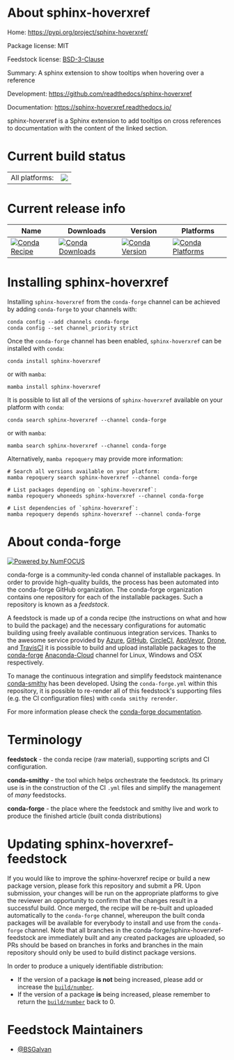 About sphinx-hoverxref
======================

Home: https://pypi.org/project/sphinx-hoverxref/

Package license: MIT

Feedstock license: [BSD-3-Clause](https://github.com/conda-forge/sphinx-hoverxref-feedstock/blob/main/LICENSE.txt)

Summary: A sphinx extension to show tooltips when hovering over a reference

Development: https://github.com/readthedocs/sphinx-hoverxref

Documentation: https://sphinx-hoverxref.readthedocs.io/

sphinx-hoverxref is a Sphinx extension to add tooltips on cross references
to documentation with the content of the linked section.


Current build status
====================


<table><tr><td>All platforms:</td>
    <td>
      <a href="https://dev.azure.com/conda-forge/feedstock-builds/_build/latest?definitionId=17688&branchName=main">
        <img src="https://dev.azure.com/conda-forge/feedstock-builds/_apis/build/status/sphinx-hoverxref-feedstock?branchName=main">
      </a>
    </td>
  </tr>
</table>

Current release info
====================

| Name | Downloads | Version | Platforms |
| --- | --- | --- | --- |
| [![Conda Recipe](https://img.shields.io/badge/recipe-sphinx--hoverxref-green.svg)](https://anaconda.org/conda-forge/sphinx-hoverxref) | [![Conda Downloads](https://img.shields.io/conda/dn/conda-forge/sphinx-hoverxref.svg)](https://anaconda.org/conda-forge/sphinx-hoverxref) | [![Conda Version](https://img.shields.io/conda/vn/conda-forge/sphinx-hoverxref.svg)](https://anaconda.org/conda-forge/sphinx-hoverxref) | [![Conda Platforms](https://img.shields.io/conda/pn/conda-forge/sphinx-hoverxref.svg)](https://anaconda.org/conda-forge/sphinx-hoverxref) |

Installing sphinx-hoverxref
===========================

Installing `sphinx-hoverxref` from the `conda-forge` channel can be achieved by adding `conda-forge` to your channels with:

```
conda config --add channels conda-forge
conda config --set channel_priority strict
```

Once the `conda-forge` channel has been enabled, `sphinx-hoverxref` can be installed with `conda`:

```
conda install sphinx-hoverxref
```

or with `mamba`:

```
mamba install sphinx-hoverxref
```

It is possible to list all of the versions of `sphinx-hoverxref` available on your platform with `conda`:

```
conda search sphinx-hoverxref --channel conda-forge
```

or with `mamba`:

```
mamba search sphinx-hoverxref --channel conda-forge
```

Alternatively, `mamba repoquery` may provide more information:

```
# Search all versions available on your platform:
mamba repoquery search sphinx-hoverxref --channel conda-forge

# List packages depending on `sphinx-hoverxref`:
mamba repoquery whoneeds sphinx-hoverxref --channel conda-forge

# List dependencies of `sphinx-hoverxref`:
mamba repoquery depends sphinx-hoverxref --channel conda-forge
```


About conda-forge
=================

[![Powered by
NumFOCUS](https://img.shields.io/badge/powered%20by-NumFOCUS-orange.svg?style=flat&colorA=E1523D&colorB=007D8A)](https://numfocus.org)

conda-forge is a community-led conda channel of installable packages.
In order to provide high-quality builds, the process has been automated into the
conda-forge GitHub organization. The conda-forge organization contains one repository
for each of the installable packages. Such a repository is known as a *feedstock*.

A feedstock is made up of a conda recipe (the instructions on what and how to build
the package) and the necessary configurations for automatic building using freely
available continuous integration services. Thanks to the awesome service provided by
[Azure](https://azure.microsoft.com/en-us/services/devops/), [GitHub](https://github.com/),
[CircleCI](https://circleci.com/), [AppVeyor](https://www.appveyor.com/),
[Drone](https://cloud.drone.io/welcome), and [TravisCI](https://travis-ci.com/)
it is possible to build and upload installable packages to the
[conda-forge](https://anaconda.org/conda-forge) [Anaconda-Cloud](https://anaconda.org/)
channel for Linux, Windows and OSX respectively.

To manage the continuous integration and simplify feedstock maintenance
[conda-smithy](https://github.com/conda-forge/conda-smithy) has been developed.
Using the ``conda-forge.yml`` within this repository, it is possible to re-render all of
this feedstock's supporting files (e.g. the CI configuration files) with ``conda smithy rerender``.

For more information please check the [conda-forge documentation](https://conda-forge.org/docs/).

Terminology
===========

**feedstock** - the conda recipe (raw material), supporting scripts and CI configuration.

**conda-smithy** - the tool which helps orchestrate the feedstock.
                   Its primary use is in the construction of the CI ``.yml`` files
                   and simplify the management of *many* feedstocks.

**conda-forge** - the place where the feedstock and smithy live and work to
                  produce the finished article (built conda distributions)


Updating sphinx-hoverxref-feedstock
===================================

If you would like to improve the sphinx-hoverxref recipe or build a new
package version, please fork this repository and submit a PR. Upon submission,
your changes will be run on the appropriate platforms to give the reviewer an
opportunity to confirm that the changes result in a successful build. Once
merged, the recipe will be re-built and uploaded automatically to the
`conda-forge` channel, whereupon the built conda packages will be available for
everybody to install and use from the `conda-forge` channel.
Note that all branches in the conda-forge/sphinx-hoverxref-feedstock are
immediately built and any created packages are uploaded, so PRs should be based
on branches in forks and branches in the main repository should only be used to
build distinct package versions.

In order to produce a uniquely identifiable distribution:
 * If the version of a package **is not** being increased, please add or increase
   the [``build/number``](https://docs.conda.io/projects/conda-build/en/latest/resources/define-metadata.html#build-number-and-string).
 * If the version of a package **is** being increased, please remember to return
   the [``build/number``](https://docs.conda.io/projects/conda-build/en/latest/resources/define-metadata.html#build-number-and-string)
   back to 0.

Feedstock Maintainers
=====================

* [@BSGalvan](https://github.com/BSGalvan/)


